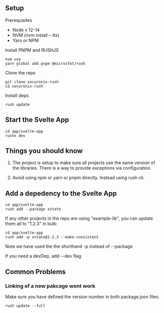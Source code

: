 ## Setup

Prerequisites

- Node v 12-14
- NVM (nvm install --lts)
- Yarn or NPM

Install PNPM and RUSHJS

    nvm use
    yarn global add pnpm @microsfot/rush

Clone the repo

    git clone securonix-rush
    cd securonix-rush

Install deps

    rush update

## Start the Svelte App

    cd app/svelte-app
    rushx dev

## Things you should know

1. The project is setup to make sure all projects use the same version of the libraries.
   There is a way to provide exceptions via configuration.

2. Avoid using npm or yarn or pnpm directly. Instead using rush cli.

## Add a depedency to the Svelte App

    cd app/svelte-app
    rush add --package xstate

If any other projects in the repo are using "example-lib", you can update them all to "1.2.3" in bulk:

    cd app/svelte-app
    rush add -p xstate@1.2.3 --make-consistent

Note we have used the the shorthand -p instead of --package

If you need a devDep, add --dev flag

## Common Problems

### Linking of a new pakcage wont work

Make sure you have defined the version number in both package.json files.

    rush update --full
